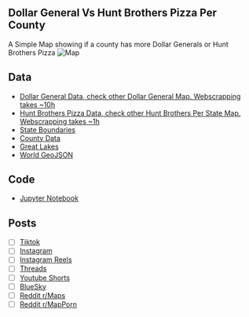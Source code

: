 ## Dollar General Vs Hunt Brothers Pizza Per County
A Simple Map showing if a county has more Dollar Generals or Hunt Brothers Pizza
![Map](Dollar_General_Vs_Hunt_Brothers_Counties.png)

## Data
* [Dollar General Data, check other Dollar General Map. Webscrapping takes ~10h](../../stores/Dollar_Generals_Per_State/)
* [Hunt Brothers Pizza Data, check other Hunt Brothers Per State Map. Webscrapping takes ~1h](../../restaurants/Hunt_Brothers_Per_State/)
* [State Boundaries](https://www.census.gov/geographies/mapping-files/time-series/geo/carto-boundary-file.html)
* [County Data](https://www.census.gov/geographies/mapping-files/time-series/geo/carto-boundary-file.html)
* [Great Lakes](https://usicecenter.gov/Products/GreatLakesData)
* [World GeoJSON](https://public.opendatasoft.com/explore/dataset/world-administrative-boundaries/export/?flg=en-us)

## Code
* [Jupyter Notebook](FormatData.ipynb)

## Posts
- [ ] [Tiktok]()
- [ ] [Instagram]()
- [ ] [Instagram Reels]()
- [ ] [Threads]()
- [ ] [Youtube Shorts]()
- [ ] [BlueSky]()
- [ ] [Reddit r/Maps]()
- [ ] [Reddit r/MapPorn]()
